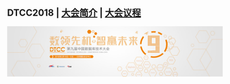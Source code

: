 ## DTCC2018 | [大会简介](https://dtcc.it168.com/2018/) | [大会议程](https://dtcc.it168.com/2018/yicheng.html)

![](doc/images/banner.jpeg)